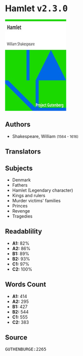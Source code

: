 # Hamlet <kbd>v2.3.0</kbd>

![](./cover.medium.jpg "")

## Authors


 - Shakespeare, William <small>(1564 - 1616)</small>

## Translators



## Subjects


 - Denmark
 - Fathers
 - Hamlet (Legendary character)
 - Kings and rulers
 - Murder victims' families
 - Princes
 - Revenge
 - Tragedies

## Readablility


 - **A1:** 82%
 - **A2:** 86%
 - **B1:** 89%
 - **B2:** 93%
 - **C1:** 97%
 - **C2:** 100%

## Words Count


 - **A1:** 414
 - **A2:** 295
 - **B1:** 427
 - **B2:** 544
 - **C1:** 555
 - **C2:** 383

## Source


<kbd>GUTHENBURGE:2265</kbd>
